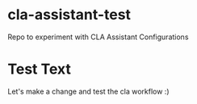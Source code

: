 # cla-assistant-test
Repo to experiment with CLA Assistant Configurations

# Test Text
Let's make a change and test the cla workflow :)
